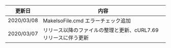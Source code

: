 |   更新日   | 内容                                                            |  
|:----------:| --------------------------------------------------------------- |  
| 2020/03/08 | MakeIsoFile.cmd エラーチェック追加                              |  
| 2020/03/07 | リリース以降のファイルの整理と更新、cURL7.69リリースに伴う更新  |  
